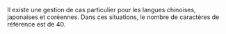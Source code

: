 Il existe une gestion de cas particulier pour les langues chinoises, japonaises et coréennes. Dans ces situations, le nombre de caractères de référence est de 40.
